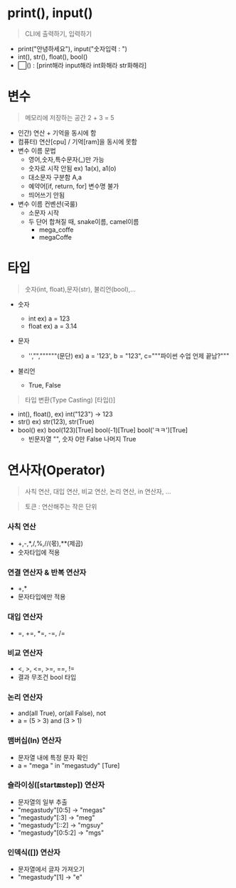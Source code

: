# print(), input()

> CLI에 출력하기, 입력하기

* print("안녕하세요"), input("숫자입력 : ")
* int(), str(), float(), bool()
* ⬜() : [print해라 input해라 int화해라 str화해라]

# 변수

> 메모리에 저장하는 공간
> 2 + 3 = 5
* 인간) 연산 + 기억을 동시에 함
* 컴퓨터) 연산[cpu] / 기억[ram]을 동시에 못함
* 변수 이름 문법
  * 영어,숫자,특수문자(_)만 가능
  * 숫자로 시작 안됨 ex) 1a(x), a1(o)
  * 대소문자 구분함 A,a
  * 예약어[if, return, for] 변수명 불가
  * 띄어쓰기 안됨
* 변수 이름 컨벤션(국룰)
  * 소문자 시작
  * 두 단어 합쳐질 때, snake이름, camel이름
    * mega_coffe
    * megaCoffe

# 타입

> 숫자(int, float),문자(str), 불리언(bool),...

* 숫자
  * int ex) a = 123
  * float ex) a = 3.14

* 문자
  * '',"",""""""(문단) ex) a = '123', b = "123", c="""파이썬 수업 언제 끝남?"""

* 불리언
  * True, False

> 타입 변환(Type Casting) [타입()]

* int(), float(), ex) int("123") -> 123
* str() ex) str(123), str(True)
* bool() ex) bool(123)[True] bool(-1)[True] bool('ㅋㅋ')[True]
  * 빈문자열 "", 숫자 0만 False 나머지 True

# 연사자(Operator)

> 사칙 연산, 대입 연산, 비교 연산, 논리 연산, in 연산자, ...

> 토큰 : 연산해주는 작은 단위

### 사칙 연산
* +,-,*,/,%,//(몫),**(제곱)
* 숫자타입에 적용

### 연결 연산자 & 반복 연산자
* +,*
* 문자타입에만 적용

### 대입 연산자
* =, +=, *=, -=, /=

### 비교 연산자
* <, >, <=, >=, ==, !=
* 결과 무조건 bool 타입

### 논리 연산자
* and(all True), or(all False), not
* a = (5 > 3) and (3 > 1)

### 맴버십(In) 연산자
* 문자열 내에 특정 문자 확인
* a = "mega " in "megastudy" [Ture]

### 슬라이싱([start:end:step]) 연산자
* 문자열의 일부 추출
* "megastudy"[0:5] -> "megas"
* "megastudy"[:3] -> "meg"
* "megastudy"[::2] -> "mgsuy"
* "megastudy"[0:5:2] -> "mgs"

### 인덱식([]) 연산자
* 문자열에서 글자 가져오기
* "megastudy"[1] -> "e"